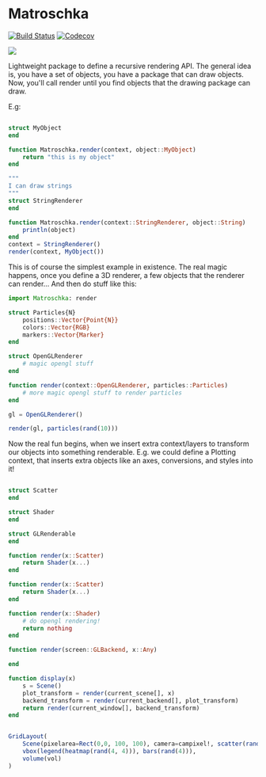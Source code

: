 # Matroschka

[![Build Status](https://travis-ci.com/SimonDanisch/Matroschka.jl.svg?branch=master)](https://travis-ci.com/SimonDanisch/Matroschka.jl)
[![Codecov](https://codecov.io/gh/SimonDanisch/Matroschka.jl/branch/master/graph/badge.svg)](https://codecov.io/gh/SimonDanisch/Matroschka.jl)

![](https://erlangenwladimir.files.wordpress.com/2015/05/matrjoschka-3.jpg)

Lightweight package to define a recursive rendering API.
The general idea is, you have a set of objects, you have a package that can draw objects.
Now, you'll call render until you find objects that the drawing package can draw.

E.g:

```julia

struct MyObject
end

function Matroschka.render(context, object::MyObject)
    return "this is my object"
end

"""
I can draw strings
"""
struct StringRenderer
end

function Matroschka.render(context::StringRenderer, object::String)
    println(object)
end
context = StringRenderer()
render(context, MyObject())
```

This is of course the simplest example in existence.
The real magic happens, once you define a 3D renderer, a few objects that the renderer can render...
And then do stuff like this:

```julia
import Matroschka: render

struct Particles{N}
    positions::Vector{Point{N}}
    colors::Vector{RGB}
    markers::Vector{Marker}
end

struct OpenGLRenderer
    # magic opengl stuff
end

function render(context::OpenGLRenderer, particles::Particles)
    # more magic opengl stuff to render particles
end

gl = OpenGLRenderer()

render(gl, particles(rand(10)))

```

Now the real fun begins, when we insert extra context/layers to transform our objects into something renderable.
E.g. we could define a Plotting context, that inserts extra objects like an axes, conversions, and styles into it!


```julia

struct Scatter
end

struct Shader
end

struct GLRenderable
end

function render(x::Scatter)
    return Shader(x...)
end

function render(x::Scatter)
    return Shader(x...)
end

function render(x::Shader)
    # do opengl rendering!
    return nothing
end

function render(screen::GLBackend, x::Any)

end

function display(x)
    s = Scene()
    plot_transform = render(current_scene[], x)
    backend_transform = render(current_backend[], plot_transform)
    return render(current_window[], backend_transform)
end


GridLayout(
    Scene(pixelarea=Rect(0,0, 100, 100), camera=campixel!, scatter(rand(4))),
    vbox(legend(heatmap(rand(4, 4))), bars(rand(4))),
    volume(vol)
)
